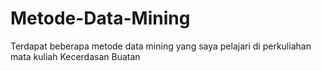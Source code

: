 # Metode-Data-Mining
Terdapat beberapa metode data mining yang saya pelajari di perkuliahan mata kuliah Kecerdasan Buatan
